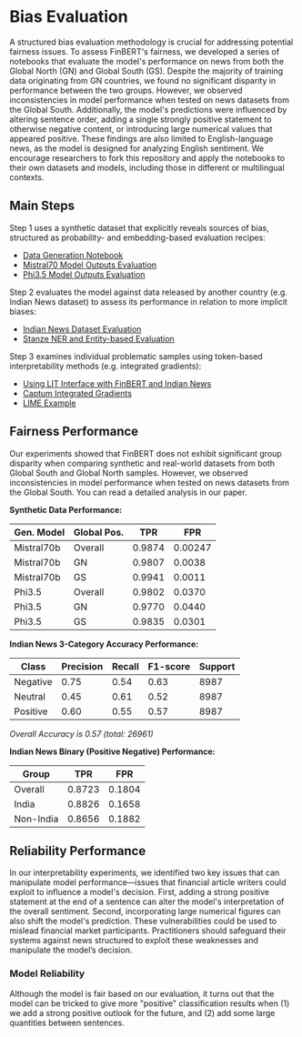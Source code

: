 # Bias Evaluation

A structured bias evaluation methodology is crucial for addressing potential fairness issues. To assess FinBERT's fairness, we developed a series of notebooks that evaluate the model's performance on news from both the Global North (GN) and Global South (GS). Despite the majority of training data originating from GN countries, we found no significant disparity in performance between the two groups. However, we observed inconsistencies in model performance when tested on news datasets from the Global South. Additionally, the model's predictions were influenced by altering sentence order, adding a single strongly positive statement to otherwise negative content, or introducing large numerical values that appeared positive. These findings are also limited to English-language news, as the model is designed for analyzing English sentiment. We encourage researchers to fork this repository and apply the notebooks to their own datasets and models, including those in different or multilingual contexts.

## Main Steps

Step 1 uses a synthetic dataset that explicitly reveals sources of bias, structured as probability- and embedding-based evaluation recipes:

- [Data Generation Notebook](./10-findata-generation.ipynb)
- [Mistral70 Model Outputs Evaluation](./11-finbert-eval-synthetic-mistral.ipynb)
- [Phi3.5 Model Outputs Evaluation](./12-finbert-eval-synthetic-phi.ipynb)

Step 2 evaluates the model against data released by another country (e.g. Indian News dataset) to assess its performance in relation to more implicit biases: 

- [Indian News Dataset Evaluation](./21-finbert-eval-indian-data.ipynb)
- [Stanze NER and Entity-based Evaluation](./22-entity-based-eval-with-stanza.ipynb)

Step 3 examines individual problematic samples using token-based interpretability methods (e.g. integrated gradients):

- [Using LIT Interface with FinBERT and Indian News](./30-demo-lit-nlp.ipynb)
- [Captum Integrated Gradients](./31-captum-integrated-gradients.ipynb)
- [LIME Example](./32-lime-finbert.ipynb)

## Fairness Performance

Our experiments showed that FinBERT does not exhibit significant group disparity when comparing synthetic and real-world datasets from both Global South and Global North samples. However, we observed inconsistencies in model performance when tested on news datasets from the Global South. You can read a detailed analysis in our paper.

**Synthetic Data Performance:**

| **Gen. Model** | **Global Pos.** | **TPR**  | **FPR**  |
|----------------|-----------------|----------|----------|
| Mistral70b     | Overall          | 0.9874   | 0.00247  |
| Mistral70b     | GN               | 0.9807   | 0.0038   |
| Mistral70b     | GS               | 0.9941   | 0.0011   |
| Phi3.5         | Overall          | 0.9802   | 0.0370   |
| Phi3.5         | GN               | 0.9770   | 0.0440   |
| Phi3.5         | GS               | 0.9835   | 0.0301   |

**Indian News 3-Category Accuracy Performance:**

| **Class**   | **Precision** | **Recall** | **F1-score** | **Support** |
|-------------|---------------|------------|--------------|-------------|
| Negative    | 0.75          | 0.54       | 0.63         | 8987        |
| Neutral     | 0.45          | 0.61       | 0.52         | 8987        |
| Positive    | 0.60          | 0.55       | 0.57         | 8987        |

*Overall Accuracy is 0.57 (total: 26961)*

**Indian News Binary (Positive Negative) Performance:**

| **Group**   | **TPR**  | **FPR**  |
|-------------|----------|----------|
| Overall     | 0.8723   | 0.1804   |
| India       | 0.8826   | 0.1658   |
| Non-India   | 0.8656   | 0.1882   |

## Reliability Performance

In our interpretability experiments, we identified two key issues that can manipulate model performance—issues that financial article writers could exploit to influence a model's decision. First, adding a strong positive statement at the end of a sentence can alter the model's interpretation of the overall sentiment. Second, incorporating large numerical figures can also shift the model's prediction. These vulnerabilities could be used to mislead financial market participants. Practitioners should safeguard their systems against news structured to exploit these weaknesses and manipulate the model’s decision.

### Model Reliability

Although the model is fair based on our evaluation, it turns out that the model can be tricked to give more "positive" classification results when (1) we add a strong positive outlook for the future, and (2) add some large quantities between sentences.